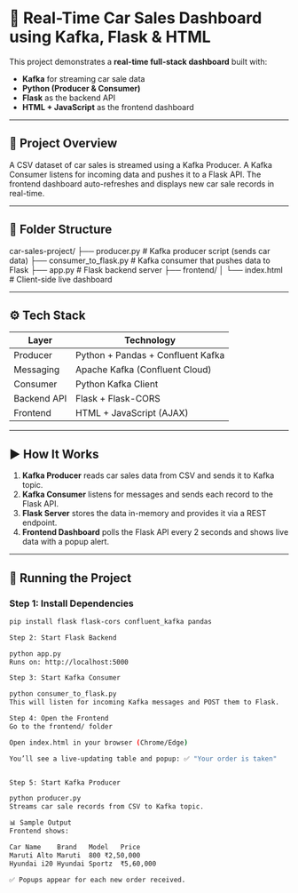 # 🚗 Real-Time Car Sales Dashboard using Kafka, Flask & HTML

This project demonstrates a **real-time full-stack dashboard** built with:
- **Kafka** for streaming car sale data
- **Python (Producer & Consumer)**
- **Flask** as the backend API
- **HTML + JavaScript** as the frontend dashboard

---

## 📌 Project Overview

A CSV dataset of car sales is streamed using a Kafka Producer. A Kafka Consumer listens for incoming data and pushes it to a Flask API. The frontend dashboard auto-refreshes and displays new car sale records in real-time.

---

## 📂 Folder Structure

car-sales-project/
├── producer.py # Kafka producer script (sends car data)
├── consumer_to_flask.py # Kafka consumer that pushes data to Flask
├── app.py # Flask backend server
├── frontend/
│ └── index.html # Client-side live dashboard

---

## ⚙️ Tech Stack

| Layer        | Technology                         |
|--------------|-------------------------------------|
| Producer     | Python + Pandas + Confluent Kafka   |
| Messaging    | Apache Kafka (Confluent Cloud)      |
| Consumer     | Python Kafka Client                 |
| Backend API  | Flask + Flask-CORS                  |
| Frontend     | HTML + JavaScript (AJAX)            |

---

## ▶️ How It Works

1. **Kafka Producer** reads car sales data from CSV and sends it to Kafka topic.
2. **Kafka Consumer** listens for messages and sends each record to the Flask API.
3. **Flask Server** stores the data in-memory and provides it via a REST endpoint.
4. **Frontend Dashboard** polls the Flask API every 2 seconds and shows live data with a popup alert.

---

## 🚀 Running the Project

### Step 1: Install Dependencies

```bash
pip install flask flask-cors confluent_kafka pandas

Step 2: Start Flask Backend

python app.py
Runs on: http://localhost:5000

Step 3: Start Kafka Consumer

python consumer_to_flask.py
This will listen for incoming Kafka messages and POST them to Flask.

Step 4: Open the Frontend
Go to the frontend/ folder

Open index.html in your browser (Chrome/Edge)

You’ll see a live-updating table and popup: ✅ "Your order is taken"


Step 5: Start Kafka Producer

python producer.py
Streams car sale records from CSV to Kafka topic.

📊 Sample Output
Frontend shows:

Car Name	Brand	Model	Price
Maruti Alto	Maruti	800	₹2,50,000
Hyundai i20	Hyundai	Sportz	₹5,60,000

✅ Popups appear for each new order received.
